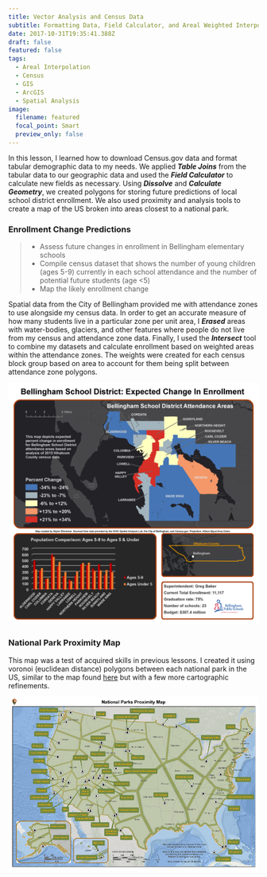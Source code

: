 ```yaml
---
title: Vector Analysis and Census Data
subtitle: Formatting Data, Field Calculator, and Areal Weighted Interpolation
date: 2017-10-31T19:35:41.388Z
draft: false
featured: false
tags:
  - Areal Interpolation
  - Census
  - GIS
  - ArcGIS
  - Spatial Analysis
image:
  filename: featured
  focal_point: Smart
  preview_only: false
---
```

In this lesson, I learned how to download Census.gov data and format tabular demographic data to my needs. We applied ***Table Joins*** from the tabular data to our geographic data and used the ***Field Calculator*** to calculate new fields as necessary. Using ***Dissolve*** and ***Calculate Geometry***, we created polygons for storing future predictions of local school district enrollment. We also used proximity and analysis tools to create a map of the US broken into areas closest to a national park.

### Enrollment Change Predictions

> * Assess future changes in enrollment in Bellingham elementary schools
> * Compile census dataset that shows the number of young children (ages 5-9) currently in each school attendance and the number of potential future students (age <5)
> * Map the likely enrollment change

Spatial data from the City of Bellingham provided me with attendance zones to use alongside my census data. In order to get an accurate measure of how many students live in a particular zone per unit area, I ***Erased*** areas with water-bodies, glaciers, and other features where people do not live from my census and attendance zone data. Finally, I used the ***Intersect*** tool to combine my datasets and calculate enrollment based on weighted areas within the attendance zones. The weights were created for each census block group based on area to account for them being split between attendance zone polygons.

![Map of Bham School District Expected Change in Enrollment](elmstrom_lab3_map3.png "Bellingham School District Expected Change in Enrollment")

### National Park Proximity Map

This map was a test of acquired skills in previous lessons. I created it using voronoi (euclidean distance) polygons between each national park in the US, similar to the map found [here](https://www.reddit.com/r/MapPorn/comments/21yoxe/voronoi_map_of_national_parks_the_usa_divided/) but with a few more cartographic refinements.

![Map of US National Park Proximity](elmstrom_exam2_25.png "Map of US National Park Proximity")